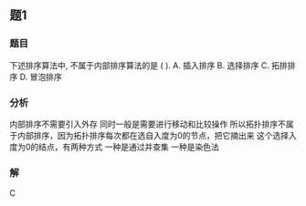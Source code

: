 ## 题1
### 题目
下述排序算法中, 不属于内部排序算法的是 ( ).
A. 插入排序 B. 选择排序 C. 拓排排序 D. 冒泡排序
### 分析
内部排序不需要引入外存
同时一般是需要进行移动和比较操作
所以拓扑排序不属于内部排序，因为拓扑排序每次都在选自入度为0的节点，把它摘出来
这个选择入度为0的结点，有两种方式
一种是通过并查集
一种是染色法
### 解
C